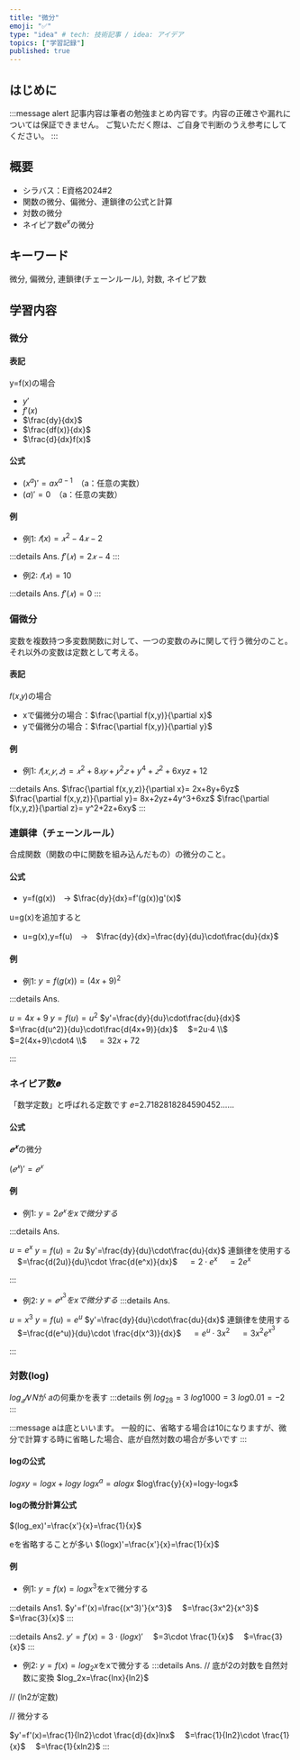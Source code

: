 ```yaml
---
title: "微分"
emoji: "✅"
type: "idea" # tech: 技術記事 / idea: アイデア
topics: ["学習記録"]
published: true
---
```

## はじめに
:::message alert
記事内容は筆者の勉強まとめ内容です。内容の正確さや漏れについては保証できません。
ご覧いただく際は、ご自身で判断のうえ参考にしてください。
:::


## 概要
- シラバス：E資格2024#2
- 関数の微分、偏微分、連鎖律の公式と計算
- 対数の微分
- ネイピア数$e^{x}$の微分

## キーワード
微分, 偏微分, 連鎖律(チェーンルール), 
対数, ネイピア数

## 学習内容
### 微分
#### 表記
y=f(x)の場合

- $y'$
- $f'(x)$
- $\frac{dy}{dx}$
- $\frac{df(x)}{dx}$
- $\frac{d}{dx}f(x)$



#### 公式

- $(x^{a})'=ax^{a-1}$　（a：任意の実数）
- $(a)'=0$　（a：任意の実数）

#### 例
- 例1: $𝑓(x)=𝑥^{2}−4𝑥−2$

:::details Ans.
$f'(𝑥)=2𝑥−4$
:::

- 例2: $𝑓(𝑥)=10$

:::details Ans.
$f'(𝑥)=0$
:::

### 偏微分

変数を複数持つ多変数関数に対して、一つの変数のみに関して行う微分のこと。
それ以外の変数は定数として考える。


#### 表記
𝑓(𝑥,𝑦)の場合

- xで偏微分の場合：$\frac{\partial f(x,y)}{\partial x}$
- yで偏微分の場合：$\frac{\partial f(x,y)}{\partial y}$


#### 例
- 例1: $𝑓(𝑥,𝑦,𝑧)=𝑥^2+8𝑥𝑦+𝑦^2𝑧+y^4+𝑧^2+6xyz+12$

:::details Ans.
$\frac{\partial f(x,y,z)}{\partial x}= 2x+8y+6yz$
$\frac{\partial f(x,y,z)}{\partial y}= 8x+2yz+4y^3+6xz$
$\frac{\partial f(x,y,z)}{\partial z}= y^2+2z+6xy$
:::

### 連鎖律（チェーンルール）
合成関数（関数の中に関数を組み込んだもの）の微分のこと。

#### 公式
- y=f(g(x))　→ $\frac{dy}{dx}=f'(g(x))g'(x)$

u=g(x)を追加すると

- u=g(x),y=f(u)　→　$\frac{dy}{dx}=\frac{dy}{du}\cdot\frac{du}{dx}$

#### 例
- 例1: $y=f(g(x))=(4x+9)^2$

:::details Ans.

$u=4x+9$
$y=f(u)=u^2$
$y'=\frac{dy}{du}\cdot\frac{du}{dx}$
　$=\frac{d(u^2)}{du}\cdot\frac{d(4x+9)}{dx}$
　$=2u⋅4 \\$
　$=2(4x+9)\cdot4 \\$
　$=32x+72$

:::


### ネイピア数𝒆
「数学定数」と呼ばれる定数です
𝑒=2.7182818284590452……

#### 公式
$𝒆^𝒙$の微分

$(𝑒^𝑥)'=𝑒^𝑥$

#### 例
- 例1: $y=2𝑒^𝑥をxで微分する$

:::details Ans.

$u=e^x$
$y=f(u)=2u$
$y'=\frac{dy}{du}\cdot\frac{du}{dx}$  連鎖律を使用する
　$=\frac{d(2u)}{du}\cdot \frac{d(e^x)}{dx}$
　$=2\cdot e^x$
　$=2e^x$


:::

- 例2: $y=𝑒^{𝑥^3}をxで微分する$
:::details Ans.

$u=x^3$
$y=f(u)=e^u$
$y'=\frac{dy}{du}\cdot\frac{du}{dx}$  連鎖律を使用する
　$=\frac{d(e^u)}{du}\cdot \frac{d(x^3)}{dx}$
　$=e^u\cdot 3x^2$
　$=3x^2e^{x^3}$

:::

### 対数(log)
$log_𝑎𝑁$ 𝑁が 𝑎の何乗かを表す
:::details 例
$log_28=3$
$log1000=3$
$log0.01=−2$
:::

:::message
aは底といいます。
一般的に、省略する場合は10になりますが、微分で計算する時に省略した場合、底が自然対数の場合が多いです
:::

#### logの公式
$logxy=logx+logy$
$logx^a=alogx$
$log\frac{y}{x}=logy-logx$


#### logの微分計算公式
$(log_ex)'=\frac{x'}{x}=\frac{1}{x}$

eを省略することが多い
$(logx)'=\frac{x'}{x}=\frac{1}{x}$


#### 例
- 例1: $y=f(x)=logx^3$をxで微分する

:::details Ans1.
$y'=f'(x)=\frac{(x^3)'}{x^3}$
　$=\frac{3x^2}{x^3}$
　$=\frac{3}{x}$
:::

:::details Ans2.
$y'=f'(x)=3\cdot (logx)'$
　$=3\cdot \frac{1}{x}$
　$=\frac{3}{x}$
:::

- 例2: $y=f(x)=log_2x$をxで微分する
:::details Ans.
// 底が2の対数を自然対数に変換
$log_2x=\frac{lnx}{ln2}$

// (ln2が定数)

// 微分する

$y'=f'(x)=\frac{1}{ln2}\cdot \frac{d}{dx}lnx$
　$=\frac{1}{ln2}\cdot \frac{1}{x}$
　$=\frac{1}{xln2}$
:::

